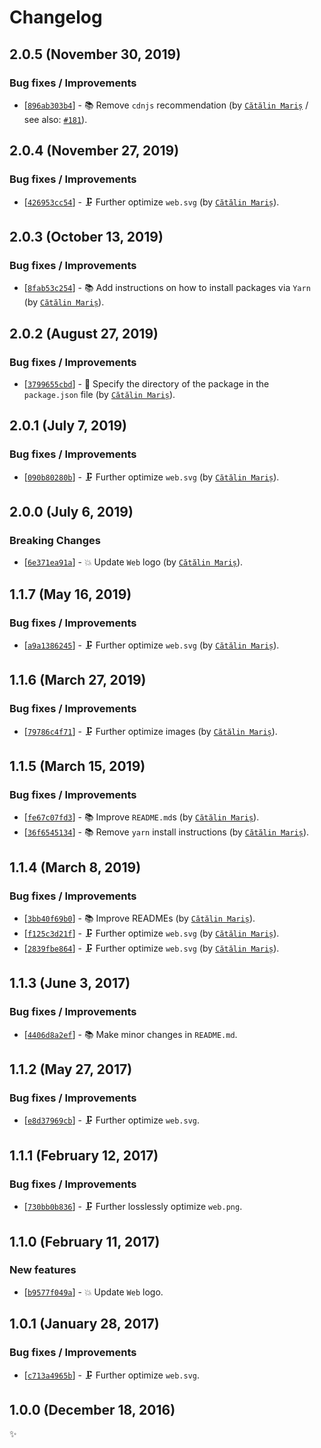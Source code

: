 <!-- markdownlint-disable line-length -->

Changelog
=========

2.0.5 (November 30, 2019)
-------------------------

### Bug fixes / Improvements

* [[`896ab303b4`](https://github.com/alrra/browser-logos/commit/896ab303b43decd25c518ea5dc0081e6974d344a)] - 📚 Remove `cdnjs` recommendation (by [`Cătălin Mariș`](https://github.com/alrra) / see also: [`#181`](https://github.com/alrra/browser-logos/issues/181)).

2.0.4 (November 27, 2019)
-------------------------

### Bug fixes / Improvements

* [[`426953cc54`](https://github.com/alrra/browser-logos/commit/426953cc545abb5763ee9ccb62e8165c6ae8adef)] - 🗜 Further optimize `web.svg` (by [`Cătălin Mariș`](https://github.com/alrra)).

2.0.3 (October 13, 2019)
------------------------

### Bug fixes / Improvements

* [[`8fab53c254`](https://github.com/alrra/browser-logos/commit/8fab53c2544fe45642f4b330f21c426a07c63367)] - 📚 Add instructions on how to install packages via `Yarn` (by [`Cătălin Mariș`](https://github.com/alrra)).

2.0.2 (August 27, 2019)
-----------------------

### Bug fixes / Improvements

* [[`3799655cbd`](https://github.com/alrra/browser-logos/commit/3799655cbde62ea2de2a8a2b12a6123edae087b1)] - 🔧 Specify the directory of the package in the `package.json` file (by [`Cătălin Mariș`](https://github.com/alrra)).

2.0.1 (July 7, 2019)
--------------------

### Bug fixes / Improvements

* [[`090b80280b`](https://github.com/alrra/browser-logos/commit/090b80280b2cc3bf662401f361d5628eaa07fb91)] - 🗜 Further optimize `web.svg` (by [`Cătălin Mariș`](https://github.com/alrra)).

2.0.0 (July 6, 2019)
--------------------

### Breaking Changes

* [[`6e371ea91a`](https://github.com/alrra/browser-logos/commit/6e371ea91aebc3078711c096e9b2b2936619d4e3)] - 💥 Update `Web` logo (by [`Cătălin Mariș`](https://github.com/alrra)).

1.1.7 (May 16, 2019)
--------------------

### Bug fixes / Improvements

* [[`a9a1386245`](https://github.com/alrra/browser-logos/commit/a9a13862456884f1955914ec4f5d06b0c02df115)] - 🗜️ Further optimize `web.svg` (by [`Cătălin Mariș`](https://github.com/alrra)).

1.1.6 (March 27, 2019)
----------------------

### Bug fixes / Improvements

* [[`79786c4f71`](https://github.com/alrra/browser-logos/commit/79786c4f71272800a61bb3257cc38474b5b8097b)] - 🗜️ Further optimize images (by [`Cătălin Mariș`](https://github.com/alrra)).

1.1.5 (March 15, 2019)
----------------------

### Bug fixes / Improvements

* [[`fe67c07fd3`](https://github.com/alrra/browser-logos/commit/fe67c07fd39322ac5378f63f9f9d50422d7658b7)] - 📚 Improve `README.md`s (by [`Cătălin Mariș`](https://github.com/alrra)).
* [[`36f6545134`](https://github.com/alrra/browser-logos/commit/36f65451346e2a5b4cb711b73665bafcd9ddacda)] - 📚 Remove `yarn` install instructions (by [`Cătălin Mariș`](https://github.com/alrra)).

1.1.4 (March 8, 2019)
---------------------

### Bug fixes / Improvements

* [[`3bb40f69b0`](https://github.com/alrra/browser-logos/commit/3bb40f69b0cce0795655e43d42f802b8f9393cc0)] - 📚 Improve READMEs (by [`Cătălin Mariș`](https://github.com/alrra)).
* [[`f125c3d21f`](https://github.com/alrra/browser-logos/commit/f125c3d21fca981942600bbd6fb9a5320888a5ae)] - 🗜️ Further optimize `web.svg` (by [`Cătălin Mariș`](https://github.com/alrra)).
* [[`2839fbe864`](https://github.com/alrra/browser-logos/commit/2839fbe86472b6140ae2e835b10271aeb0c914e6)] - 🗜️ Further optimize `web.svg` (by [`Cătălin Mariș`](https://github.com/alrra)).

1.1.3 (June 3, 2017)
--------------------

### Bug fixes / Improvements

* [[`4406d8a2ef`](https://github.com/alrra/browser-logos/commit/4406d8a2ef0f9cf1fd91cf1c9b438b2096a51bba)] - 📚 Make minor changes in `README.md`.

1.1.2 (May 27, 2017)
--------------------

### Bug fixes / Improvements

* [[`e8d37969cb`](https://github.com/alrra/browser-logos/commit/e8d37969cb7f8a30f59f85805efaf89a0141cc28)] - 🗜 Further optimize `web.svg`.

1.1.1 (February 12, 2017)
-------------------------

### Bug fixes / Improvements

* [[`730bb0b836`](https://github.com/alrra/browser-logos/commit/730bb0b83657710aaa7f9b1477a6d7703233af6e)] - 🗜 Further losslessly optimize `web.png`.

1.1.0 (February 11, 2017)
-------------------------

### New features

* [[`b9577f049a`](https://github.com/alrra/browser-logos/commit/b9577f049a1b5963d95f04798d0a55d186af7082)] - 💥 Update `Web` logo.

1.0.1 (January 28, 2017)
------------------------

### Bug fixes / Improvements

* [[`c713a4965b`](https://github.com/alrra/browser-logos/commit/c713a4965b6ac062250c7a42d6e1526790c0d8c7)] - 🗜 Further optimize `web.svg`.

1.0.0 (December 18, 2016)
-------------------------

✨
